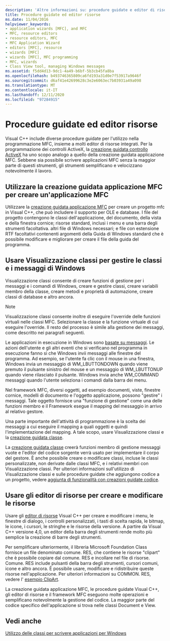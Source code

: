 ```yaml
---
description: 'Altre informazioni su: procedure guidate e editor di risorse'
title: Procedure guidate ed editor risorse
ms.date: 11/04/2016
helpviewer_keywords:
- application wizards [MFC], and MFC
- MFC, resource editors
- resource editors, MFC
- MFC Application Wizard
- editors [MFC], resource
- wizards [MFC]
- wizards [MFC], MFC programming
- MFC, wizards
- Class View tool, managing Windows messages
ms.assetid: f5dd4d13-9dc1-4a49-b6bf-5b3cb45fa8ba
ms.openlocfilehash: b493746365809ca6fd193a31d0e7f53917a9646f
ms.sourcegitcommit: d6af41e42699628c3e2e6063ec7b03931a49a098
ms.translationtype: MT
ms.contentlocale: it-IT
ms.lasthandoff: 12/11/2020
ms.locfileid: "97284915"
---
```

# <a name="wizards-and-the-resource-editors"></a>Procedure guidate ed editor risorse

Visual C++ include diverse procedure guidate per l'utilizzo nella programmazione MFC, insieme a molti editor di risorse integrati. Per la programmazione dei controlli ActiveX, la [creazione guidata controllo ActiveX](../mfc/reference/mfc-activex-control-wizard.md) ha uno scopo analogo a quello della creazione guidata applicazione MFC. Sebbene sia possibile scrivere applicazioni MFC senza la maggior parte di questi strumenti, gli strumenti semplificano e velocizzano notevolmente il lavoro.

## <a name="use-the-mfc-application-wizard-to-create-an-mfc-application"></a><a name="_core_use_appwizard_to_create_an_mfc_application"></a> Utilizzare la creazione guidata applicazione MFC per creare un'applicazione MFC

Utilizzare la [creazione guidata applicazione MFC](../mfc/reference/mfc-application-wizard.md) per creare un progetto mfc in Visual C++, che può includere il supporto per OLE e database. I file del progetto contengono le classi dell'applicazione, del documento, della vista e della finestra cornice; risorse standard, inclusi i menu e una barra degli strumenti facoltativa. altri file di Windows necessari; e file con estensione RTF facoltativi contenenti argomenti della Guida di Windows standard che è possibile modificare e migliorare per creare il file della guida del programma.

## <a name="use-class-view-to-manage-classes-and-windows-messages"></a><a name="_core_use_classwizard_to_manage_classes_and_windows_messages"></a> Usare Visualizzazione classi per gestire le classi e i messaggi di Windows

Visualizzazione classi consente di creare funzioni di gestione per i messaggi e i comandi di Windows, creare e gestire classi, creare variabili membro della classe, creare metodi e proprietà di automazione, creare classi di database e altro ancora.

> [!NOTE]
> Visualizzazione classi consente inoltre di eseguire l'override delle funzioni virtuali nelle classi MFC. Selezionare la classe e la funzione virtuale di cui eseguire l'override. Il resto del processo è simile alla gestione dei messaggi, come descritto nei paragrafi seguenti.

Le applicazioni in esecuzione in Windows sono [basate su messaggi](../mfc/message-handling-and-mapping.md). Le azioni dell'utente e gli altri eventi che si verificano nel programma in esecuzione fanno sì che Windows invii messaggi alle finestre del programma. Ad esempio, se l'utente fa clic con il mouse in una finestra, Windows invia un messaggio di WM_LBUTTONDOWN quando viene premuto il pulsante sinistro del mouse e un messaggio di WM_LBUTTONUP quando viene rilasciato il pulsante. Windows invia anche WM_COMMAND messaggi quando l'utente seleziona i comandi dalla barra dei menu.

Nel framework MFC, diversi oggetti, ad esempio documenti, viste, finestre cornice, modelli di documento e l'oggetto applicazione, possono "gestire" i messaggi. Tale oggetto fornisce una "funzione di gestione" come una delle funzioni membro e il Framework esegue il mapping del messaggio in arrivo al relativo gestore.

Una parte importante dell'attività di programmazione è la scelta dei messaggi a cui eseguire il mapping a quali oggetti e quindi l'implementazione del mapping. A tale scopo, usare Visualizzazione classi e la [creazione guidata classe](reference/mfc-class-wizard.md).

La [creazione guidata classe](reference/mfc-class-wizard.md) creerà funzioni membro di gestione messaggi vuote e l'editor del codice sorgente verrà usato per implementare il corpo del gestore. È anche possibile creare o modificare classi, incluse le classi personalizzate, non derivate dalle classi MFC, e i relativi membri con Visualizzazione classi. Per ulteriori informazioni sull'utilizzo di Visualizzazione classi e sulle procedure guidate che aggiungono codice a un progetto, vedere [aggiunta di funzionalità con creazioni guidate codice](../ide/adding-functionality-with-code-wizards-cpp.md).

## <a name="use-the-resource-editors-to-create-and-edit-resources"></a><a name="_core_use_the_resource_editors_to_create_and_edit_resources"></a> Usare gli editor di risorse per creare e modificare le risorse

Usare gli [editor di risorse](../windows/resource-editors.md) Visual C++ per creare e modificare i menu, le finestre di dialogo, i controlli personalizzati, i tasti di scelta rapida, le bitmap, le icone, i cursori, le stringhe e le risorse della versione. A partire da Visual C++ versione 4,0, un editor della barra degli strumenti rende molto più semplice la creazione di barre degli strumenti.

Per semplificare ulteriormente, il libreria Microsoft Foundation Class fornisce un file denominato comune. RES, che contiene le risorse "clipart" che è possibile copiare dal comune. RES e incollare nel file di risorse. Comune. RES include pulsanti della barra degli strumenti, cursori comuni, icone e altro ancora. È possibile usare, modificare e ridistribuire queste risorse nell'applicazione. Per ulteriori informazioni su COMMON. RES, vedere l' [esempio ClipArt](../overview/visual-cpp-samples.md).

La creazione guidata applicazione MFC, le procedure guidate Visual C++, gli editor di risorse e il framework MFC eseguono molte operazioni e semplificano notevolmente la gestione del codice. La maggior parte del codice specifico dell'applicazione si trova nelle classi Document e View.

## <a name="see-also"></a>Vedi anche

[Utilizzo delle classi per scrivere applicazioni per Windows](../mfc/using-the-classes-to-write-applications-for-windows.md)
